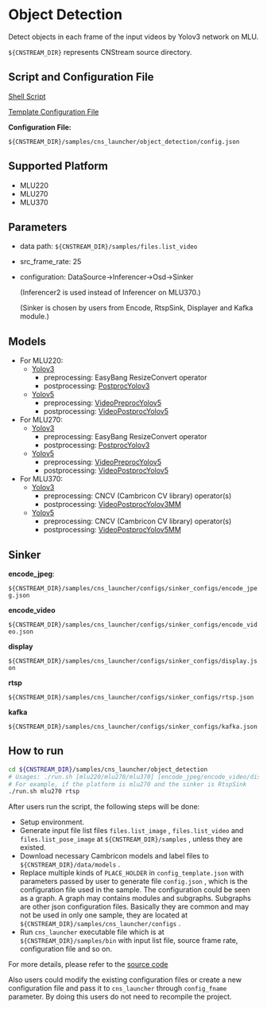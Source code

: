 # Object Detection

 Detect objects in each frame of the input videos by Yolov3 network on MLU.

``${CNSTREAM_DIR}`` represents CNStream source directory.

## Script and Configuration File

[Shell Script](./run.sh)

[Template Configuration File](./config_template.json)

**Configuration File:**

 ``${CNSTREAM_DIR}/samples/cns_launcher/object_detection/config.json``

## Supported Platform

- MLU220
- MLU270
- MLU370

## Parameters

- data path: ``${CNSTREAM_DIR}/samples/files.list_video``

- src_frame_rate: 25

- configuration: DataSource->Inferencer->Osd->Sinker

  (Inferencer2 is used instead of Inferencer on MLU370.)

  (Sinker is chosen by users from Encode, RtspSink, Displayer and Kafka module.)

## Models

- For MLU220:
  - [Yolov3](http://video.cambricon.com/models/MLU220/yolov3_b4c4_argb_mlu220.cambricon)
    - preprocessing: EasyBang ResizeConvert operator
    - postprocessing: [PostprocYolov3](../../common/postprocess/postprocess_yolov3.cpp)
  - [Yolov5](http://video.cambricon.com/models/MLU220/yolov5/yolov5_b4c4_rgb_mlu220.cambricon)
    - preprocessing: [VideoPreprocYolov5](../../common/video_preprocess/video_preprocess_yolov5.cpp)
    - postprocessing: [VideoPostprocYolov5](../../common/video_postprocess/video_postprocess_yolov5.cpp)
- For MLU270:
  - [Yolov3](http://video.cambricon.com/models/MLU270/yolov3_b4c4_argb_mlu270.cambricon)
    - preprocessing: EasyBang ResizeConvert operator
    - postprocessing: [PostprocYolov3](../../common/postprocess/postprocess_yolov3.cpp)
  - [Yolov5](http://video.cambricon.com/models/MLU270/yolov5/yolov5_b4c4_rgb_mlu270.cambricon)
    - preprocessing: [VideoPreprocYolov5](../../common/video_preprocess/video_preprocess_yolov5.cpp)
    - postprocessing: [VideoPostprocYolov5](../../common/video_postprocess/video_postprocess_yolov5.cpp)
- For MLU370:
  - [Yolov3](http://video.cambricon.com/models/magicmind/v1.1.0/yolov3_v1.1.0_4b_rgb_uint8.magicmind)
    - preprocessing: CNCV (Cambricon CV library) operator(s)
    - postprocessing: [VideoPostprocYolov3MM](../../common/video_postprocess/video_postprocess_yolov3_mm.cpp)
  - [Yolov5](http://video.cambricon.com/models/magicmind/v1.1.0/yolov5m_v1.1.0_4b_rgb_uint8.magicmind)
    - preprocessing: CNCV (Cambricon CV library) operator(s)
    - postprocessing: [VideoPostprocYolov5MM](../../common/video_postprocess/video_postprocess_yolov5_mm.cpp)

## Sinker

**encode_jpeg**:

``${CNSTREAM_DIR}/samples/cns_launcher/configs/sinker_configs/encode_jpeg.json``

**encode_video**

``${CNSTREAM_DIR}/samples/cns_launcher/configs/sinker_configs/encode_video.json``

**display**

``${CNSTREAM_DIR}/samples/cns_launcher/configs/sinker_configs/display.json``

**rtsp**

``${CNSTREAM_DIR}/samples/cns_launcher/configs/sinker_configs/rtsp.json``

**kafka**

``${CNSTREAM_DIR}/samples/cns_launcher/configs/sinker_configs/kafka.json``

## How to run

```sh
cd ${CNSTREAM_DIR}/samples/cns_launcher/object_detection
# Usages: ./run.sh [mlu220/mlu270/mlu370] [encode_jpeg/encode_video/display/rtsp/kafka]
# For example, if the platform is mlu270 and the sinker is RtspSink
./run.sh mlu270 rtsp
```



After users run the script, the following steps will be done:

- Setup environment.
- Generate input file list files ``files.list_image`` , ``files.list_video`` and ``files.list_pose_image`` at ``${CNSTREAM_DIR}/samples`` , unless they are existed.
- Download necessary Cambricon models and label files to ``${CNSTREAM_DIR}/data/models`` .
- Replace multiple kinds of ``PLACE_HOLDER`` in ``config_template.json`` with parameters passed by user to generate file ``config.json`` , which is the configuration file used in the sample. The configuration could be seen as a graph. A graph may contains modules and subgraphs. Subgraphs are other json configuration files. Basically they are common and may not be used in only one sample, they are located at ``${CNSTREAM_DIR}/samples/cns_launcher/configs`` .
- Run ``cns_launcher`` executable file which is at ``${CNSTREAM_DIR}/samples/bin`` with input list file, source frame rate, configuration file and so on.


For more details, please refer to the [source code](../cns_launcher.cpp)

Also users could modify the existing configuration files or create a new configuration file and pass it to ``cns_launcher`` through ``config_fname`` parameter. By doing this users do not need to recompile the project.

